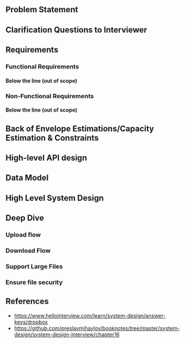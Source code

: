 ## Problem Statement

## Clarification Questions to Interviewer 

## Requirements
### Functional Requirements
#### Below the line (out of scope)
### Non-Functional Requirements
#### Below the line (out of scope)

## Back of Envelope Estimations/Capacity Estimation & Constraints
## High-level API design 
## Data Model
## High Level System Design
## Deep Dive
### Upload flow
### Download Flow
### Support Large Files
### Ensure file security
## References
* https://www.hellointerview.com/learn/system-design/answer-keys/dropbox
* https://github.com/preslavmihaylov/booknotes/tree/master/system-design/system-design-interview/chapter16
